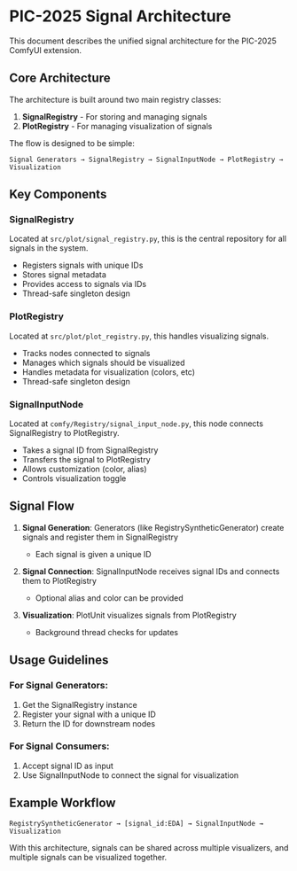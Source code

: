 # PIC-2025 Signal Architecture

This document describes the unified signal architecture for the PIC-2025 ComfyUI extension.

## Core Architecture

The architecture is built around two main registry classes:

1. **SignalRegistry** - For storing and managing signals
2. **PlotRegistry** - For managing visualization of signals

The flow is designed to be simple:

```
Signal Generators → SignalRegistry → SignalInputNode → PlotRegistry → Visualization
```

## Key Components

### SignalRegistry

Located at `src/plot/signal_registry.py`, this is the central repository for all signals in the system.

- Registers signals with unique IDs
- Stores signal metadata
- Provides access to signals via IDs
- Thread-safe singleton design

### PlotRegistry

Located at `src/plot/plot_registry.py`, this handles visualizing signals.

- Tracks nodes connected to signals 
- Manages which signals should be visualized
- Handles metadata for visualization (colors, etc)
- Thread-safe singleton design

### SignalInputNode

Located at `comfy/Registry/signal_input_node.py`, this node connects SignalRegistry to PlotRegistry.

- Takes a signal ID from SignalRegistry
- Transfers the signal to PlotRegistry
- Allows customization (color, alias)
- Controls visualization toggle

## Signal Flow

1. **Signal Generation**: Generators (like RegistrySyntheticGenerator) create signals and register them in SignalRegistry
   - Each signal is given a unique ID

2. **Signal Connection**: SignalInputNode receives signal IDs and connects them to PlotRegistry
   - Optional alias and color can be provided
   
3. **Visualization**: PlotUnit visualizes signals from PlotRegistry
   - Background thread checks for updates

## Usage Guidelines

### For Signal Generators:

1. Get the SignalRegistry instance
2. Register your signal with a unique ID
3. Return the ID for downstream nodes

### For Signal Consumers:

1. Accept signal ID as input
2. Use SignalInputNode to connect the signal for visualization 

## Example Workflow

```
RegistrySyntheticGenerator → [signal_id:EDA] → SignalInputNode → Visualization
```

With this architecture, signals can be shared across multiple visualizers, and multiple signals can be visualized together.
